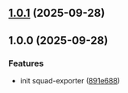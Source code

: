 ## [1.0.1](https://github.com/yggdrion/squad-exporter/compare/v1.0.0...v1.0.1) (2025-09-28)

## 1.0.0 (2025-09-28)

### Features

* init squad-exporter ([891e688](https://github.com/yggdrion/squad-exporter/commit/891e68811773232c0c717656c1e7fafec5cdd3e9))
